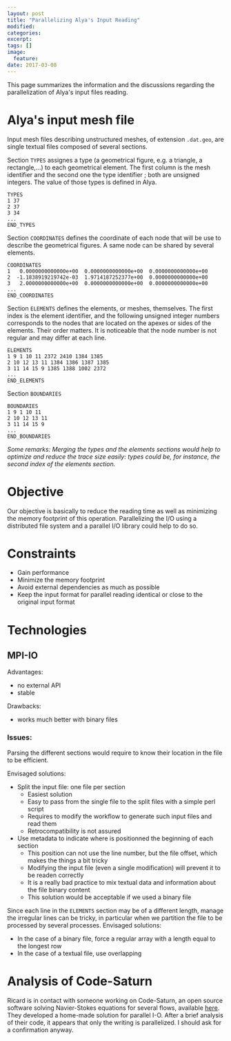 ```yaml
---
layout: post
title: "Parallelizing Alya's Input Reading"
modified:
categories: 
excerpt:
tags: []
image:
  feature:
date: 2017-03-08
---
```


This page summarizes the information and the discussions regarding the parallelization of Alya's input files reading.

# Alya's input mesh file

Input mesh files describing unstructured meshes, of extension `.dat.geo`, are single textual files composed of several sections.

Section `TYPES` assignes a type (a geometrical figure, e.g. a triangle, a rectangle,...) to each geometrical element.
The first column is the mesh identifier and the second one the type identifier ; both are unsigned integers. The value of those types is defined in Alya.

    TYPES  
    1 37  
    2 37  
    3 34  
    ...  
    END_TYPES


Section `COORDINATES` defines the coordinate of each node that will be use to describe the geometrical figures. A same node can be shared by several elements.

    COORDINATES  
    1   0.0000000000000e+00  0.0000000000000e+00  0.0000000000000e+00  
    2  -1.1838919219742e-03  1.9714187252377e+00  0.0000000000000e+00  
    3   2.0000000000000e+00  0.0000000000000e+00  0.0000000000000e+00  
    ...
    END_COORDINATES

Section `ELEMENTS` defines the elements, or meshes, themselves. The first index is the element identifier, and the following unsigned integer numbers corresponds to the nodes that are located on the apexes or sides of the elements. Their order matters. It is noticeable that the node number is not regular and may differ at each line.

    ELEMENTS  
    1 9 1 10 11 2372 2410 1384 1385  
    2 10 12 13 11 1384 1386 1387 1385  
    3 11 14 15 9 1385 1388 1002 2372  
    ...  
    END_ELEMENTS

Section `BOUNDARIES`

    BOUNDARIES  
    1 9 1 10 11  
    2 10 12 13 11  
    3 11 14 15 9  
    ...  
    END_BOUNDARIES

_Some remarks: 
Merging the types and the elements sections would help to optimize and reduce the trace size easily: types could be, for instance, the second index of the elements section._

# Objective

Our objective is basically to reduce the reading time as well as minimizing the memory footprint of this operation. Parallelizing the I/O using a distributed file system and a parallel I/O library could help to do so.

# Constraints

- Gain performance
- Minimize the memory footprint
- Avoid external dependencies as much as possible
- Keep the input format for parallel reading identical or close to the original input format

# Technologies

## MPI-IO

Advantages:
- no external API
- stable 

Drawbacks:
- works much better with binary files

### Issues:

Parsing the different sections would require to know their location in the file to be efficient.

Envisaged solutions:
- Split the input file: one file per section
  - Easiest solution
  - Easy to pass from the single file to the split files with a simple perl script
  - Requires to modify the workflow to generate such input files and read them
  - Retrocompatibility is not assured
- Use metadata to indicate where is positionned the beginning of each section
  - This position can not use the line number, but the file offset, which makes the things a bit tricky
  - Modifying the input file (even a single modification) will prevent it to be readen correctly
  - It is a really bad practice to mix textual data and information about the file binary content
  - This solution would be acceptable if we used a binary file

Since each line in the `ELEMENTS` section may be of a different length, manage the irregular lines can be tricky, in particular when we partition the file to be processed by several processes.
Envisaged solutions:
  - In the case of a binary file, force a regular array with a length equal to the longest row
  - In the case of a textual file, use overlapping

# Analysis of Code-Saturn

Ricard is in contact with someone working on Code-Saturn, an open source software solving Navier-Stokes equations for several flows, available [here](http://code-saturne.org/cms/).
They developed a home-made solution for parallel I-O. After a brief analysis of their code, it appears that only the writing is parallelized. I should ask for a confirmation anyway.

